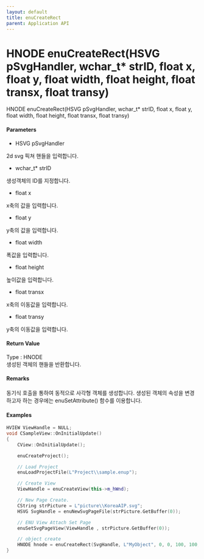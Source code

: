 ```yaml
---
layout: default
title: enuCreateRect
parent: Application API
---
```

# HNODE enuCreateRect\(HSVG pSvgHandler, wchar\_t\* strID, float x, float y, float width, float height, float transx, float transy\)

HNODE enuCreateRect\(HSVG pSvgHandler, wchar\_t\* strID, float x, float y, float width, float height, float transx, float transy\)

#### Parameters

* HSVG pSvgHandler

2d svg 픽쳐 핸들을 입력합니다.

* wchar\_t\* strID

생성객체의 ID를 지정합니다.

* float x

x축의 값을 입력합니다.

* float y

y축의 값을 입력합니다.

* float width

폭값을 입력합니다.

* float height

높이값을 입력합니다.

* float transx

x축의 이동값을 입력합니다.

* float transy

y축의 이동값을 입력합니다.

#### Return Value

Type : HNODE  
생성된 객체의 핸들을 반환합니다.

#### Remarks

동기식 호출을 통하여 동적으로 사각형 객체를 생성합니다. 생성된 객체의 속성을 변경하고자 하는 경우에는 enuSetAttribute\(\) 함수를 이용합니다.

#### Examples

```cpp
HVIEW ViewHandle = NULL; 
void CSampleView::OnInitialUpdate() 
{ 
    CView::OnInitialUpdate(); 

    enuCreateProject(); 

    // Load Project
    enuLoadProjectFile(L"Project\\sample.enup"); 

    // Create View
    ViewHandle = enuCreateView(this->m_hWnd); 

    // New Page Create. 
    CString strPicture = L"picture\\KoreaAIP.svg"; 
    HSVG SvgHandle = enuNewSvgPageFile(strPicture.GetBuffer(0)); 

    // ENU View Attach Set Page 
    enuSetSvgPageView(ViewHandle , strPicture.GetBuffer(0)); 

    // object create
    HNODE hnode = enuCreateRect(SvgHandle, L"MyObject", 0, 0, 100, 100, 0, 0);
}
```



